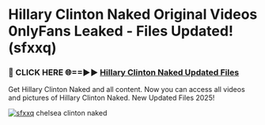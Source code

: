 # Hillary Clinton Naked Original Videos 0nlyFans Leaked - Files Updated! (sfxxq)

<h3>🔴 CLICK HERE 🌐==►► <a href="https://tinyurl.com/up5wt9bj" rel="nofollow">Hillary Clinton Naked Updated Files</a></h3>

Get Hillary Clinton Naked and all content. Now you can access all videos and pictures of Hillary Clinton Naked. New Updated Files 2025!

[![sfxxq](https://i.imgur.com/ABiUzMV.gif)](https://tinyurl.com/up5wt9bj)
chelsea clinton naked